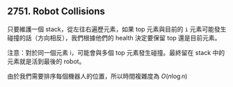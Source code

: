 ## 2751. Robot Collisions

只要維護一個 stack，從左往右遍歷元素，如果 top 元素與目前的 `i` 元素可能發生碰撞的話（方向相反），我們根據他們的 health 決定要保留 top 還是目前元素。

注意：對於同一個元素 i，可能會與多個 top 元素發生碰撞。最終留在 stack 中的元素就是活到最後的 robot。

由於我們需要排序每個機器人的位置，所以時間複雜度為 $O(n \log n)$
